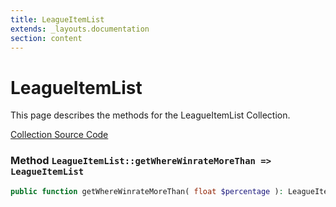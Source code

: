 ```yaml
---
title: LeagueItemList
extends: _layouts.documentation
section: content
---
```


# LeagueItemList

This page describes the methods for the LeagueItemList Collection.

[Collection Source Code](https://github.com/supergrecko/RiotQuest/blob/master/src/RiotQuest/Components/Collections/LeagueItemList.php)

### Method <code>LeagueItemList::getWhereWinrateMoreThan => LeagueItemList</code>

```php
public function getWhereWinrateMoreThan( float $percentage ): LeagueItemList
```
    
